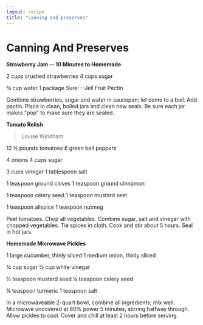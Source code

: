 ```yaml
---
layout: recipe
title: "canning and preserves"
---
```


# Canning And Preserves

**Strawberry Jam -- 10 Minutes to Homemade**

2 cups crushed strawberries 4 cups sugar

¾ cup water 1 package Sure---Jell Fruit Pectin

Combine strawberries, sugar and water in saucepan; let come to a boil.
Add pectin. Place in clean, boiled jars and clean new seals. Be sure
each jar makes "pop" to make sure they are sealed.

**Tomato Relish**

> Louise Windham

12 ½ pounds tomatoes 6 green bell peppers

4 onions 4 cups sugar

3 cups vinegar 1 tablespoon salt

1 teaspoon ground cloves 1 teaspoon ground cinnamon

1 teaspoon celery seed 1 teaspoon mustard seet

1 teaspoon allspice 1 teaspoon nutmeg

Peel tomatoes. Chop all vegetables. Combine sugar, salt and vinegar with
chopped vegetables. Tie spices in cloth. Cook and stir about 5 hours.
Seal in hot jars.

**Homemade Microwave Pickles**

1 large cucumber, thinly sliced 1 medium onion, thinly sliced

¾ cup sugar ½ cup white vinegar

½ teaspoon mustard seed ¼ teaspoon celery seed

¼ teaspoon turmeric 1 teaspoon salt

In a microwaveable 2-quart bowl, combine all ingredients; mix well.
Microwave uncovered at 80% power 5 minutes, stirring halfway through.
Allow pickles to cool. Cover and chill at least 2 hours before serving.
